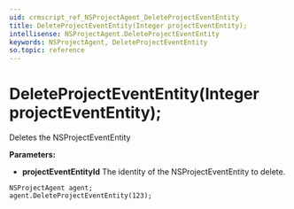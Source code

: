 ```yaml
---
uid: crmscript_ref_NSProjectAgent_DeleteProjectEventEntity
title: DeleteProjectEventEntity(Integer projectEventEntity);
intellisense: NSProjectAgent.DeleteProjectEventEntity
keywords: NSProjectAgent, DeleteProjectEventEntity
so.topic: reference
---
```


# DeleteProjectEventEntity(Integer projectEventEntity);

Deletes the NSProjectEventEntity
  
**Parameters:**
 - **projectEventEntityId** The identity of the NSProjectEventEntity to delete.

```crmscript
NSProjectAgent agent;
agent.DeleteProjectEventEntity(123);
```

